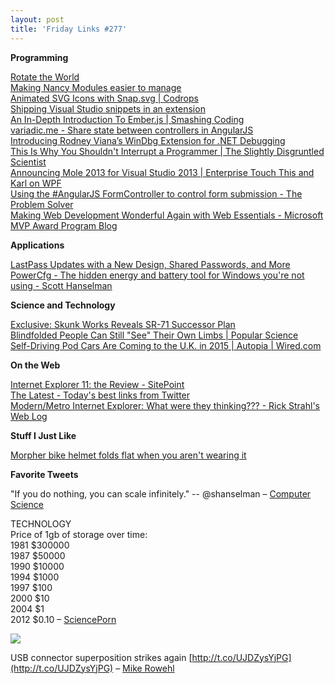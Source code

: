 ```yaml
---
layout: post
title: 'Friday Links #277'
---
```

**Programming**

[Rotate the World](http://www.jasondavies.com/maps/rotate/)  
[Making Nancy Modules easier to manage](http://www.philliphaydon.com/2013/11/making-nancy-modules-easier-to-manage/)  
[Animated SVG Icons with Snap.svg | Codrops](http://tympanus.net/codrops/2013/11/05/animated-svg-icons-with-snap-svg/?utm_source=feedburner&utm_medium=feed&utm_campaign=Feed%3A+tympanus+%28Codrops%29)  
[Shipping Visual Studio snippets in an extension](http://madskristensen.net/post/shipping-visual-studio-snippets-in-an-extension?utm_source=feedburner&utm_medium=feed&utm_campaign=Feed%3A+netSlave+%28.NET+slave%29)  
[An In-Depth Introduction To Ember.js | Smashing Coding](http://coding.smashingmagazine.com/2013/11/07/an-in-depth-introduction-to-ember-js/)  
[variadic.me - Share state between controllers in AngularJS](https://variadic.me/posts/2013-10-15-share-state-between-controllers-in-angularjs.html?utm_source=ng-newsletter&utm_campaign=8f13503fdb-AngularJS_Newsletter_11_5_1311_5_2013&utm_medium=email&utm_term=0_fa61364f13-8f13503fdb-88880093)  
[Introducing Rodney Viana’s WinDbg Extension for .NET Debugging](http://www.infoq.com/news/2013/11/netext)  
[This Is Why You Shouldn't Interrupt a Programmer | The Slightly Disgruntled Scientist](http://heeris.id.au/2013/this-is-why-you-shouldnt-interrupt-a-programmer)  
[Announcing Mole 2013 for Visual Studio 2013 | Enterprise Touch This and Karl on WPF](http://karlshifflett.wordpress.com/2013/11/03/announcing-mole-2013-for-visual-studio-2013/)  
[Using the #AngularJS FormController to control form submission - The Problem Solver](http://msmvps.com/blogs/theproblemsolver/archive/2013/08/19/using-the-angularjs-formcontroller-to-control-form-submission.aspx?ocid=aff-n-we-loc--DEV40909&WT.mc%5fid=aff-n-we-loc--DEV40909&utm_source=ng-newsletter&utm_campaign=8f13503fdb-AngularJS_Newsletter_11_5_1311_5_2013&utm_medium=email&utm_term=0_fa61364f13-8f13503fdb-88880093)  
[Making Web Development Wonderful Again with Web Essentials - Microsoft MVP Award Program Blog](http://blogs.msdn.com/b/mvpawardprogram/archive/2013/11/05/making-web-development-wonderful-again-with-web-essentials.aspx)

**Applications**

[LastPass Updates with a New Design, Shared Passwords, and More](http://lifehacker.com/lastpass-updates-with-a-new-design-shared-passwords-a-1458166024)  
[PowerCfg - The hidden energy and battery tool for Windows you're not using - Scott Hanselman](http://www.hanselman.com/blog/PowerCfgTheHiddenEnergyAndBatteryToolForWindowsYoureNotUsing.aspx)

**Science and Technology**

[Exclusive: Skunk Works Reveals SR-71 Successor Plan](http://www.aviationweek.com/Article.aspx?id=/article-xml/awx_11_01_2013_p0-632731.xml)  
[Blindfolded People Can Still "See" Their Own Limbs | Popular Science](http://www.popsci.com/article/science/blindfolded-people-can-still-see-their-own-limbs)  
[Self-Driving Pod Cars Are Coming to the U.K. in 2015 | Autopia | Wired.com](http://www.wired.com/autopia/2013/11/milton-keynes-autonomous-pods/)

**On the Web**

[Internet Explorer 11: the Review - SitePoint](http://www.sitepoint.com/internet-explorer-11-review/)  
[The Latest - Today's best links from Twitter](http://latest.is/)  
[Modern/Metro Internet Explorer: What were they thinking??? - Rick Strahl's Web Log](http://www.west-wind.com/weblog/posts/2013/Nov/04/ModernMetro-Internet-Explorer-What-were-they-thinking?utm_source=feedburner&utm_medium=feed&utm_campaign=Feed%3A+RickStrahl+%28Rick+Strahl%27s+WebLog%29)

**Stuff I Just Like**

[Morpher bike helmet folds flat when you aren't wearing it](http://www.gizmag.com/morpher-flat-folding-bicycle-helmet/29633/)

**Favorite Tweets**

"If you do nothing, you can scale infinitely." -- @shanselman – [Computer Science](https://twitter.com/CompSciFact/status/398876788379504640)

TECHNOLOGY  
Price of 1gb of storage over time:   
1981 $300000   
1987 $50000   
1990 $10000   
1994 $1000   
1997 $100   
2000 $10   
2004 $1   
2012 $0.10 – [SciencePorn](https://twitter.com/SciencePorn/status/396777753259036674)

![](http://pbs.twimg.com/media/BYGzxqyCQAAGuYG.png)

USB connector superposition strikes again [http://t.co/UJDZysYjPG](http://t.co/UJDZysYjPG) – [Mike Rowehl](https://twitter.com/miker/status/396795908056039424)
